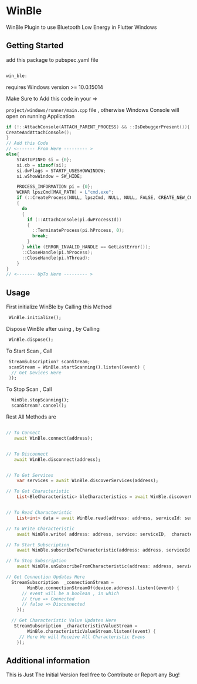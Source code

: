 # WinBle

WinBle Plugin to use Bluetooth Low Energy in Flutter Windows

## Getting Started

add this package to pubspec.yaml file

```dart

win_ble: 

```

requires Windows version >= 10.0.15014

Make Sure to Add this code in your =>

`project/windows/runner/main.cpp` file , otherwise Windows Console will open on running Application

```c++
if (!::AttachConsole(ATTACH_PARENT_PROCESS) && ::IsDebuggerPresent()){
CreateAndAttachConsole();
}
// Add this Code
// <------- From Here --------- >
else{
    STARTUPINFO si = {0};
    si.cb = sizeof(si);
    si.dwFlags = STARTF_USESHOWWINDOW;
    si.wShowWindow = SW_HIDE;

    PROCESS_INFORMATION pi = {0};
    WCHAR lpszCmd[MAX_PATH] = L"cmd.exe";
    if (::CreateProcess(NULL, lpszCmd, NULL, NULL, FALSE, CREATE_NEW_CONSOLE | CREATE_NO_WINDOW, NULL, NULL, &si, &pi))
    {
      do
      {
        if (::AttachConsole(pi.dwProcessId))
        {
          ::TerminateProcess(pi.hProcess, 0);
          break;
        }
      } while (ERROR_INVALID_HANDLE == GetLastError());
      ::CloseHandle(pi.hProcess);
      ::CloseHandle(pi.hThread);
    }
}
// <------- UpTo Here --------- >
```

## Usage

First initialize WinBle by Calling this Method

```dart
 WinBle.initialize();
```

Dispose WinBle after using , by Calling

```dart
 WinBle.dispose();
```

To Start Scan , Call

```dart
 StreamSubscription? scanStream;
 scanStream = WinBle.startScanning().listen((event) {
  // Get Devices Here
 });
```

To Stop Scan , Call

```dart
  WinBle.stopScanning();
  scanStream?.cancel();
```

Rest All Methods are

```dart

// To Connect
   await WinBle.connect(address);


// To Disconnect
   await WinBle.disconnect(address);


// To Get Services
    var services = await WinBle.discoverServices(address);

// To Get Characteristic
    List<BleCharacteristic> bleCharacteristics = await WinBle.discoverCharacteristics(address: address, serviceId: serviceID);


// To Read Characteristic
    List<int> data = await WinBle.read(address: address, serviceId: serviceID, characteristicId: charID);

// To Write Characteristic
    await WinBle.write( address: address, service: serviceID,  characteristic: charID,  data: data, writeWithResponse: writeWithResponse);

// To Start Subscription
    await WinBle.subscribeToCharacteristic(address: address, serviceId: serviceID, characteristicId: charID);

// To Stop Subscription
    await WinBle.unSubscribeFromCharacteristic(address: address, serviceId: serviceID, characteristicId: charID);

// Get Connection Updates Here
  StreamSubscription  _connectionStream =
        WinBle.connectionStreamOf(device.address).listen((event) {
      // event will be a boolean , in which
      // true => Connected
      // false => Disconnected
    });

  // Get Characteristic Value Updates Here
   StreamSubscription _characteristicValueStream =
        WinBle.characteristicValueStream.listen((event) {
     // Here We will Receive All Characteristic Evens
    });

```

## Additional information

This is Just The Initial Version feel free to Contribute or Report any Bug!

